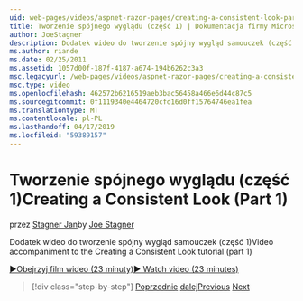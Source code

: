 ```yaml
---
uid: web-pages/videos/aspnet-razor-pages/creating-a-consistent-look-part-1
title: Tworzenie spójnego wyglądu (część 1) | Dokumentacja firmy Microsoft
author: JoeStagner
description: Dodatek wideo do tworzenie spójny wygląd samouczek (część 1)
ms.author: riande
ms.date: 02/25/2011
ms.assetid: 1057d00f-187f-4187-a674-194b6262c3a3
msc.legacyurl: /web-pages/videos/aspnet-razor-pages/creating-a-consistent-look-part-1
msc.type: video
ms.openlocfilehash: 462572b6216519aeb3bac56458a466e6d44c87c5
ms.sourcegitcommit: 0f1119340e4464720cfd16d0ff15764746ea1fea
ms.translationtype: MT
ms.contentlocale: pl-PL
ms.lasthandoff: 04/17/2019
ms.locfileid: "59389157"
---
```

# <a name="creating-a-consistent-look-part-1"></a><span data-ttu-id="12f76-103">Tworzenie spójnego wyglądu (część 1)</span><span class="sxs-lookup"><span data-stu-id="12f76-103">Creating a Consistent Look (Part 1)</span></span>

<span data-ttu-id="12f76-104">przez [Stagner Jan](https://github.com/JoeStagner)</span><span class="sxs-lookup"><span data-stu-id="12f76-104">by [Joe Stagner](https://github.com/JoeStagner)</span></span>

<span data-ttu-id="12f76-105">Dodatek wideo do tworzenie spójny wygląd samouczek (część 1)</span><span class="sxs-lookup"><span data-stu-id="12f76-105">Video accompaniment to the Creating a Consistent Look tutorial (part 1)</span></span>

[<span data-ttu-id="12f76-106">&#9654;Obejrzyj film wideo (23 minuty)</span><span class="sxs-lookup"><span data-stu-id="12f76-106">&#9654; Watch video (23 minutes)</span></span>](https://channel9.msdn.com/Blogs/ASP-NET-Site-Videos/creating-a-consistent-look-part-1)

> [!div class="step-by-step"]
> <span data-ttu-id="12f76-107">[Poprzednie](introduction-to-aspnet-web-programming-using-the-razor-syntax.md)
> [dalej](creating-a-consistent-look-part-2.md)</span><span class="sxs-lookup"><span data-stu-id="12f76-107">[Previous](introduction-to-aspnet-web-programming-using-the-razor-syntax.md)
[Next](creating-a-consistent-look-part-2.md)</span></span>
